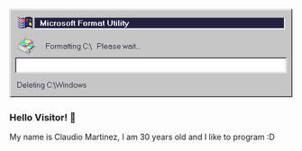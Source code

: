 ![Format](https://github.com/claudevdhrock/claudevdhrock/blob/master/img/unnamed.gif)


### Hello Visitor! 👋

My name is Claudio Martinez, I am 30 years old and I like to program   :D

